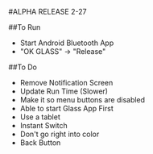 #ALPHA RELEASE 2-27

##To Run
* Start Android Bluetooth App
* "OK GLASS" -> "Release"


##To Do
* Remove Notification Screen
* Update Run Time (Slower)
* Make it so menu buttons are disabled
* Able to start Glass App First
* Use a tablet
* Instant Switch
* Don't go right into color
* Back Button
